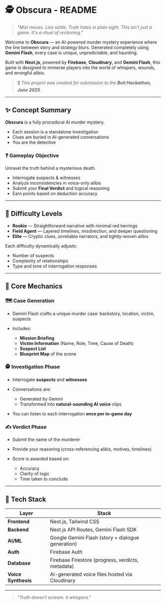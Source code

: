 # 🕵️ Obscura - README

> *"Mist moves. Lies settle. Truth hides in plain sight. This isn't just a game. It's a ritual of reckoning."*

Welcome to **Obscura** — an AI-powered murder mystery experience where the line between story and strategy blurs. Generated completely using **Gemini Flash**, every case is unique, unpredictable, and haunting.

Built with **Next.js**, powered by **Firebase**, **Cloudinary**, and **Gemini Flash**, this game is designed to immerse players into the world of whispers, wounds, and wrongful alibis.

> 🎖️ *This project was created for submission to the ****Bolt Hackathon, June 2025****.*

---

## ✨ Concept Summary

**Obscura** is a fully procedural AI murder mystery.

* Each session is a standalone investigation
* Clues are buried in AI-generated conversations
* You are the detective

### ❓ Gameplay Objective

Unravel the truth behind a mysterious death.

* Interrogate suspects & witnesses
* Analyze inconsistencies in voice-only alibis
* Submit your **Final Verdict** and logical reasoning
* Earn points based on deduction accuracy

---

## 🎯 Difficulty Levels

* **Rookie** — Straightforward narrative with minimal red herrings
* **Field Agent** — Layered timelines, misdirection, and deeper questioning
* **Elite** — Cryptic clues, unreliable narrators, and tightly-woven alibis

Each difficulty dynamically adjusts:

* Number of suspects
* Complexity of relationships
* Type and tone of interrogation responses

---

## 🔮 Core Mechanics

### 🗺️ Case Generation

* Gemini Flash crafts a unique murder case: backstory, location, victim, suspects
* Includes:

  * **Mission Briefing**
  * **Victim Information** (Name, Role, Time, Cause of Death)
  * **Suspect List**
  * **Blueprint Map** of the scene

### 🕵️ Investigation Phase

* Interrogate **suspects** and **witnesses**
* Conversations are:

  * Generated by Gemini
  * Transformed into **natural-sounding AI voice** clips
* You can listen to each interrogation **once per in-game day**

### ✍️ Verdict Phase

* Submit the name of the murderer
* Provide your reasoning (cross-referencing alibis, motives, timelines)
* Score is awarded based on:

  * Accuracy
  * Clarity of logic
  * Time taken to conclude

---

## 🔧 Tech Stack

| Layer               | Stack                                             |
| ------------------- | ------------------------------------------------- |
| **Frontend**        | Next.js, Tailwind CSS                             |
| **Backend**         | Next.js API Routes, Gemini Flash SDK              |
| **AI/ML**           | Google Gemini Flash (story + dialogue generation) |
| **Auth**            | Firebase Auth                                     |
| **Database**        | Firebase Firestore (progress, verdicts, metadata) |
| **Voice Synthesis** | AI-generated voice files hosted via Cloudinary    |

---

> *"Truth doesn’t scream. It whispers.”*
